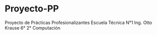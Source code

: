 # Proyecto-PP
Proyecto de Prácticas Profesionalizantes Escuela Técnica N°1 Ing. Otto Krause 6° 2° Computación 
